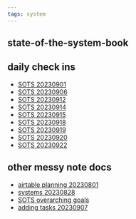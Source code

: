 ```yaml
---
tags: system
---
```

state-of-the-system-book
---

daily check ins
---
* [SOTS 20230901](/dNihu5DgQau_Gm6yv_PTuQ)
* [SOTS 20230906](/BUoC3J5lS2aEI3pDGRW2tQ)
* [SOTS 20230912](/FMog9d3pQFKMCsHzBXBMpQ)
* [SOTS 20230914](/0DaPl12mQZaiMRoJvMx5TQ)
* [SOTS 20230915](/GDD5g3MeRwmwMpRCaNXRWQ)
* [SOTS 20230918](/1GtEsONeRqSiCQix0CIiFg)
* [SOTS 20230919](/AL6TDrY4TTaM5niYvWi_0Q)
* [SOTS 20230920](/fkA0ynEZQuiD_c51zTsxag)
* [SOTS 20230922](/osZbVsV9SZi4sR8TKMxkYw)

other messy note docs
---
* [airtable planning 20230801](/C5smjaMeS4mnIVdmASBPTA)
* [systems 20230828](/YKmBIegGRSiptEyjtXUj4w)
* [SOTS overarching goals](/gif1gg3ZQ6CsBXmOqJQ6DA)
* [adding tasks 20230907](/dBZfXXioSJ6OUt2V7r_yPA)
